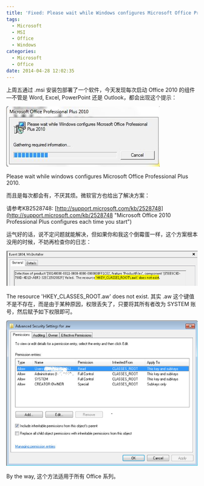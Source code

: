 ```yaml
---
title: 'Fixed: Please wait while Windows configures Microsoft Office Professional Plus 2010'
tags:
  - Microsoft
  - MSI
  - Office
  - Windows
categories:
  - Microsoft
  - Office
date: 2014-04-28 12:02:35
---
```


上周五通过 .msi 安装包部署了一个软件，今天发现每次启动 Office 2010 的组件—不管是 Word, Excel, PowerPoint 还是 Outlook，都会出现这个提示：

![Windows configures microsoft office ](fixed-please-wait-windows-configures-microsoft-office-professional-plus-2010/Windows-configures-microsoft-office.jpg)

Please wait while windows configures Microsoft Office Professional Plus 2010.

而且是每次都会有，不厌其烦。微软官方也给出了解决方案：

请参考KB2528748: [http://support.microsoft.com/kb/2528748](http://support.microsoft.com/kb/2528748 "Microsoft Office 2010 Professional Plus configures each time you start")

运气好的话，说不定问题就能解决，但如果你和我这个倒霉蛋一样，这个方案根本没用的时候，不妨再检查你的日志：


![EventID-1004](fixed-please-wait-windows-configures-microsoft-office-professional-plus-2010/EventID-1004.jpg)

The resource 'HKEY_CLASSES_ROOT\.aw\' does not exist. 其实 .aw 这个键值不是不存在，而是由于某种原因，权限丢失了，只要将其所有者改为 SYSTEM 账号，然后赋予如下权限即可。

![Permissions-aw](fixed-please-wait-windows-configures-microsoft-office-professional-plus-2010/Permissions-aw.jpg)

By the way, 这个方法适用于所有 Office 系列。
